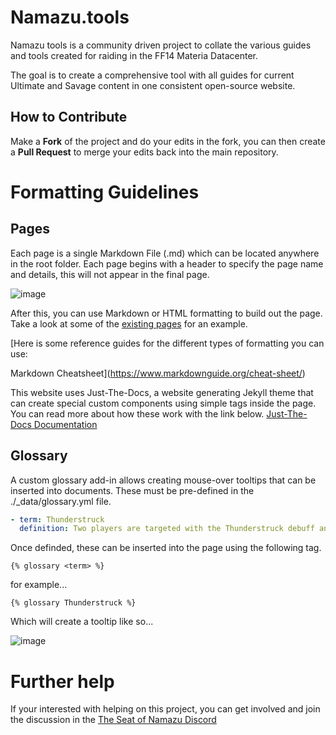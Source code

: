 # Namazu.tools

Namazu tools is a community driven project to collate the various guides and tools created for raiding in the FF14 Materia Datacenter.

The goal is to create a comprehensive tool with all guides for current Ultimate and Savage content in one consistent open-source website.

## How to Contribute
Make a **Fork** of the project and do your edits in the fork, you can then create a **Pull Request** to merge your edits back into the main repository.

# Formatting Guidelines

## Pages
Each page is a single Markdown File (.md) which can be located anywhere in the root folder. Each page begins with a header to specify the page name and details, this will not appear in the final page.

![image](https://github.com/The-Seat-of-Namazu/namazu.tools/assets/85346345/ea33a705-6501-4a46-a6c8-155dc35e201c)

After this, you can use Markdown or HTML formatting to build out the page. Take a look at some of the [existing pages](https://github.com/The-Seat-of-Namazu/namazu.tools/blob/main/top.md?plain=1) for an example. 

[Here is some reference guides for the different types of formatting you can use:

Markdown Cheatsheet](https://www.markdownguide.org/cheat-sheet/)

This website uses Just-The-Docs, a website generating Jekyll theme that can create special custom components using simple tags inside the page. You can read more about how these work with the link below.
[Just-The-Docs Documentation](https://just-the-docs.github.io/just-the-docs/docs/ui-components)

## Glossary
A custom glossary add-in allows creating mouse-over tooltips that can be inserted into documents. These must be pre-defined in the ./_data/glossary.yml file.

```yml
- term: Thunderstruck
  definition: Two players are targeted with the Thunderstruck debuff and need to stay away from the party to avoid killing party members or giving them paralysis.
```

Once definded, these can be inserted into the page using the following tag.

```
{% glossary <term> %}
```
for example...
```
{% glossary Thunderstruck %}
```

Which will create a tooltip like so...

![image](https://github.com/The-Seat-of-Namazu/namazu.tools/assets/85346345/e52506ec-e6b8-4a9a-8fd8-c15bebbef5cc)

# Further help
If your interested with helping on this project, you can get involved and join the discussion in the [The Seat of Namazu Discord](https://discord.gg/Cv5zgPRbby)
